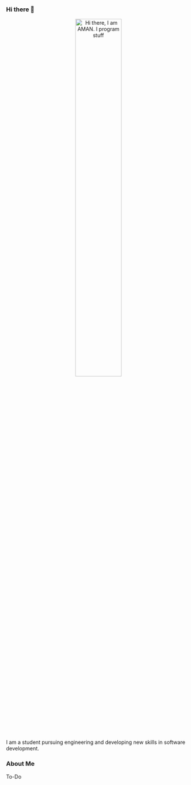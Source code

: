 ### Hi there 👋

<!--
**sid-am-ahd935/sid-am-ahd935** is a ✨ _special_ ✨ repository because its `README.md` (this file) appears on your GitHub profile.

Here are some ideas to get you started:

- 🔭 I’m currently working on ...
- 🌱 I’m currently learning ...
- 👯 I’m looking to collaborate on ...
- 🤔 I’m looking for help with ...
- 💬 Ask me about ...
- 📫 How to reach me: ...
- 😄 Pronouns: ...
- ⚡ Fun fact: ...
-->

<!-- ![Hi there, I am AMAN, I program stuff...]() -->

<p align="center"><a href="https://sid-am-ahd935.github.io"><img width="50%" alt="Hi there, I am AMAN. I program stuff" src="https://user-images.githubusercontent.com/83830134/204081092-36912b1c-2881-4d57-90ea-75487f7bfa8c.png" /></a></p>


I am a student pursuing engineering and developing new skills in software development.

### About Me

To-Do
